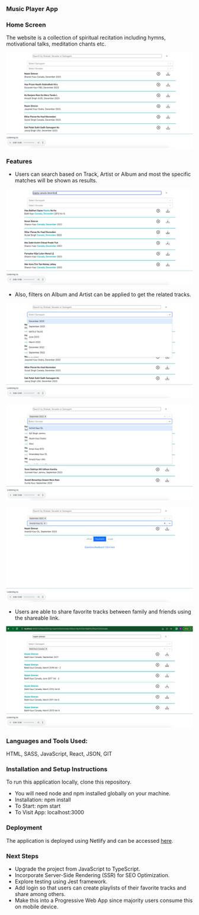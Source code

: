 ### Music Player App

### Home Screen

The website is a collection of spiritual recitation including hymns, motivational talks, meditation chants etc.

![home](https://github.com/isupreetk/brahm-bunga-dodra-kirtan/blob/develop/src/assets/screenshots/home.png?raw=true)

<!-- <img src="https://github.com/isupreetk/brahm-bunga-dodra-kirtan/blob/main/src/assets/screenshots/home.png?raw=true" alt="home screen" > -->

### Features

- Users can search based on Track, Artist or Album and most the specific matches will be shown as results.

![search output](https://github.com/isupreetk/brahm-bunga-dodra-kirtan/blob/develop/src/assets/screenshots/search-result.png?raw=true)

- Also, filters on Album and Artist can be applied to get the related tracks.

![album filter](https://github.com/isupreetk/brahm-bunga-dodra-kirtan/blob/develop/src/assets/screenshots/album-filter.png?raw=true)

![artist filter](https://github.com/isupreetk/brahm-bunga-dodra-kirtan/blob/develop/src/assets/screenshots/artist-filter.png?raw=true)

![filtered result](https://github.com/isupreetk/brahm-bunga-dodra-kirtan/blob/develop/src/assets/screenshots/filtered-result.png?raw=true)

- Users are able to share favorite tracks between family and friends using the shareable link.

![shareable url link](https://github.com/isupreetk/brahm-bunga-dodra-kirtan/blob/develop/src/assets/screenshots/shareable-url.png?raw=true)

### Languages and Tools Used:

HTML, SASS, JavaScript, React, JSON, GIT

### Installation and Setup Instructions

To run this application locally, clone this repository.

- You will need node and npm installed globally on your machine.
- Installation: npm install
- To Start: npm start
- To Visit App: localhost:3000

### Deployment

The application is deployed using Netlify and can be accessed [here](https://preprod13kirtan.netlify.app/).

### Next Steps

- Upgrade the project from JavaScript to TypeScript.
- Incorporate Server-Side Rendering (SSR) for SEO Optimization.
- Explore testing using Jest framework.
- Add login so that users can create playlists of their favorite tracks and share among others.
- Make this into a Progressive Web App since majority users consume this on mobile device.

